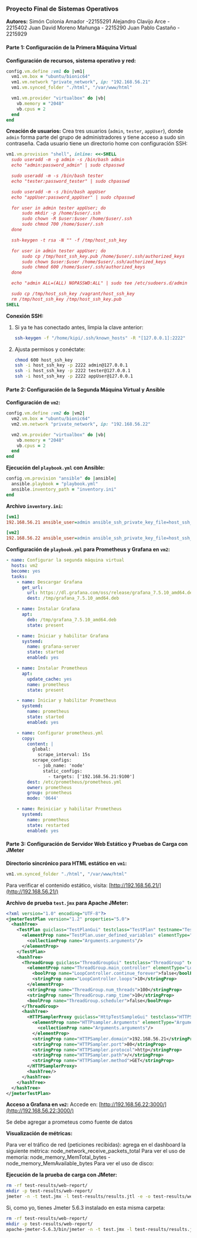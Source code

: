### Proyecto Final de Sistemas Operativos

**Autores:**
Simón Colonia Amador -22155291
Alejandro Clavijo Arce - 2215402
Juan David Moreno Mañunga - 2215290
Juan Pablo Castaño - 2215929

#### Parte 1: Configuración de la Primera Máquina Virtual

**Configuración de recursos, sistema operativo y red:**
```ruby
config.vm.define :vm1 do |vm1|
  vm1.vm.box = "ubuntu/bionic64"
  vm1.vm.network "private_network", ip: "192.168.56.21"
  vm1.vm.synced_folder "./html", "/var/www/html"

  vm1.vm.provider "virtualbox" do |vb|
    vb.memory = "2048"
    vb.cpus = 2
  end
end
```

**Creación de usuarios:**
Crea tres usuarios (`admin`, `tester`, `appUser`), donde `admin` forma parte del grupo de administradores y tiene acceso a sudo sin contraseña. Cada usuario tiene un directorio home con configuración SSH:
```ruby
vm1.vm.provision "shell", inline: <<-SHELL
  sudo useradd -m -g admin -s /bin/bash admin 
  echo "admin:password_admin" | sudo chpasswd

  sudo useradd -m -s /bin/bash tester 
  echo "tester:password_tester" | sudo chpasswd

  sudo useradd -m -s /bin/bash appUser 
  echo "appUser:password_appUser" | sudo chpasswd

  for user in admin tester appUser; do
      sudo mkdir -p /home/$user/.ssh
      sudo chown -R $user:$user /home/$user/.ssh
      sudo chmod 700 /home/$user/.ssh
  done

  ssh-keygen -t rsa -N "" -f /tmp/host_ssh_key

  for user in admin tester appUser; do
      sudo cp /tmp/host_ssh_key.pub /home/$user/.ssh/authorized_keys
      sudo chown $user:$user /home/$user/.ssh/authorized_keys
      sudo chmod 600 /home/$user/.ssh/authorized_keys
  done

  echo "admin ALL=(ALL) NOPASSWD:ALL" | sudo tee /etc/sudoers.d/admin

  sudo cp /tmp/host_ssh_key /vagrant/host_ssh_key
  rm /tmp/host_ssh_key /tmp/host_ssh_key.pub
SHELL
```

**Conexión SSH:**
1. Si ya te has conectado antes, limpia la clave anterior:
   ```bash
   ssh-keygen -f "/home/kipi/.ssh/known_hosts" -R "[127.0.0.1]:2222"
   ```
2. Ajusta permisos y conéctate:
   ```bash
   chmod 600 host_ssh_key
   ssh -i host_ssh_key -p 2222 admin@127.0.0.1
   ssh -i host_ssh_key -p 2222 tester@127.0.0.1
   ssh -i host_ssh_key -p 2222 appUser@127.0.0.1
   ```

#### Parte 2: Configuración de la Segunda Máquina Virtual y Ansible

**Configuración de `vm2`:**
```ruby
config.vm.define :vm2 do |vm2|
  vm2.vm.box = "ubuntu/bionic64"
  vm2.vm.network "private_network", ip: "192.168.56.22"

  vm2.vm.provider "virtualbox" do |vb|
    vb.memory = "2048"
    vb.cpus = 2
  end
end
```

**Ejecución del `playbook.yml` con Ansible:**
```ruby
config.vm.provision "ansible" do |ansible|
  ansible.playbook = "playbook.yml"
  ansible.inventory_path = "inventory.ini"
end
```

**Archivo `inventory.ini`:**
```ini
[vm1]
192.168.56.21 ansible_user=admin ansible_ssh_private_key_file=host_ssh_key

[vm2]
192.168.56.22 ansible_user=admin ansible_ssh_private_key_file=host_ssh_key
```

**Configuración de `playbook.yml` para Prometheus y Grafana en `vm2`:**
```yaml
- name: Configurar la segunda máquina virtual
  hosts: vm2
  become: yes
  tasks:
    - name: Descargar Grafana
      get_url:
        url: https://dl.grafana.com/oss/release/grafana_7.5.10_amd64.deb
        dest: /tmp/grafana_7.5.10_amd64.deb

    - name: Instalar Grafana
      apt:
        deb: /tmp/grafana_7.5.10_amd64.deb
        state: present

    - name: Iniciar y habilitar Grafana
      systemd:
        name: grafana-server
        state: started
        enabled: yes

    - name: Instalar Prometheus
      apt:
        update_cache: yes
        name: prometheus
        state: present

    - name: Iniciar y habilitar Prometheus
      systemd:
        name: prometheus
        state: started
        enabled: yes

    - name: Configurar prometheus.yml
      copy:
        content: |
          global:
            scrape_interval: 15s
          scrape_configs:
            - job_name: 'node'
              static_configs:
                - targets: ['192.168.56.21:9100']
        dest: /etc/prometheus/prometheus.yml
        owner: prometheus
        group: prometheus
        mode: '0644'

    - name: Reiniciar y habilitar Prometheus
      systemd:
        name: prometheus
        state: restarted
        enabled: yes
```

#### Parte 3: Configuración de Servidor Web Estático y Pruebas de Carga con JMeter

**Directorio sincrónico para HTML estático en `vm1`:**
```ruby
vm1.vm.synced_folder "./html", "/var/www/html"
```

Para verificar el contenido estático, visita: [http://192.168.56.21/](http://192.168.56.21/)

**Archivo de prueba `test.jmx` para Apache JMeter:**
```xml
<?xml version="1.0" encoding="UTF-8"?>
<jmeterTestPlan version="1.2" properties="5.0">
  <hashTree>
    <TestPlan guiclass="TestPlanGui" testclass="TestPlan" testname="Test Plan">
      <elementProp name="TestPlan.user_defined_variables" elementType="Arguments">
        <collectionProp name="Arguments.arguments"/>
      </elementProp>
    </TestPlan>
    <hashTree>
      <ThreadGroup guiclass="ThreadGroupGui" testclass="ThreadGroup" testname="Thread Group">
        <elementProp name="ThreadGroup.main_controller" elementType="LoopController">
          <boolProp name="LoopController.continue_forever">false</boolProp>
          <stringProp name="LoopController.loops">10</stringProp>
        </elementProp>
        <stringProp name="ThreadGroup.num_threads">100</stringProp>
        <stringProp name="ThreadGroup.ramp_time">10</stringProp>
        <boolProp name="ThreadGroup.scheduler">false</boolProp>
      </ThreadGroup>
      <hashTree>
        <HTTPSamplerProxy guiclass="HttpTestSampleGui" testclass="HTTPSamplerProxy">
          <elementProp name="HTTPsampler.Arguments" elementType="Arguments">
            <collectionProp name="Arguments.arguments"/>
          </elementProp>
          <stringProp name="HTTPSampler.domain">192.168.56.21</stringProp>
          <stringProp name="HTTPSampler.port">80</stringProp>
          <stringProp name="HTTPSampler.protocol">http</stringProp>
          <stringProp name="HTTPSampler.path">/</stringProp>
          <stringProp name="HTTPSampler.method">GET</stringProp>
        </HTTPSamplerProxy>
        <hashTree/>
      </hashTree>
    </hashTree>
  </hashTree>
</jmeterTestPlan>
```

**Acceso a Grafana en `vm2`:**
Accede en: [http://192.168.56.22:3000/](http://192.168.56.22:3000/)

Se debe agregar a prometeus como fuente de datos

**Visualización de métricas:**

Para ver el tráfico de red (peticiones recibidas): agrega en el dashboard la siguiente métrica: node_network_receive_packets_total
Para ver el uso de memoria: node_memory_MemTotal_bytes - node_memory_MemAvailable_bytes
Para ver el uso de disco: 

**Ejecución de la prueba de carga con JMeter:**
```bash
rm -rf test-results/web-report/
mkdir -p test-results/web-report/
jmeter -n -t test.jmx -l test-results/results.jtl -e -o test-results/web-report
```
Si, como yo, tienes Jmeter 5.6.3 instalado en esta misma carpeta:
```bash
rm -rf test-results/web-report/
mkdir -p test-results/web-report/
apache-jmeter-5.6.3/bin/jmeter -n -t test.jmx -l test-results/results.jtl -e -o test-results/web-report
```